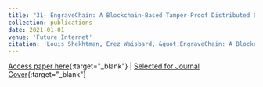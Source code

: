 ```yaml
---
title: "31- EngraveChain: A Blockchain-Based Tamper-Proof Distributed Log System"
collection: publications
date: 2021-01-01
venue: 'Future Internet'
citation: 'Louis Shekhtman, Erez Waisbard, &quot;EngraveChain: A Blockchain-Based Tamper-Proof Distributed Log System.&quot; Future Internet, 2021.'
---
```

[Access paper here](https://www.mdpi.com/1999-5903/13/6/143){:target="_blank"}  |  [Selected for Journal Cover](https://www.mdpi.com/1999-5903/13/6){:target="_blank"} 
